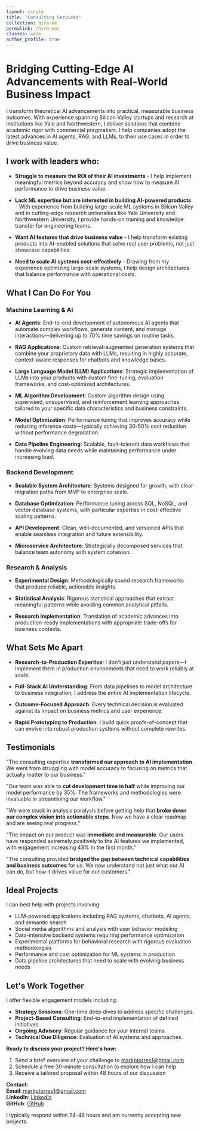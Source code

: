 ```yaml
---
layout: single
title: "Consulting Services"
collection: hire-me
permalink: /hire-me/
classes: wide
author_profile: true
---
```


# Bridging Cutting-Edge AI Advancements with Real-World Business Impact

I transform theoretical AI advancements into practical, measurable business outcomes. With experience spanning Silicon Valley startups and research at institutions like Yale and Northwestern, I deliver solutions that combine academic rigor with commercial pragmatism. I help companies adopt the latest advances in AI agents, RAG, and LLMs, to their use cases in order to drive business value.

## I work with leaders who:

* **Struggle to measure the ROI of their AI investments** - I help implement meaningful metrics beyond accuracy and show how to measure AI performance to drive business value.

* **Lack ML expertise but are interested in building AI-powered products** - With experience from building large-scale ML systems in Silicon Valley and in cutting-edge research universities like Yale University and Northwestern University, I provide hands-on training and knowledge transfer for engineering teams.

* **Want AI features that drive business value** - I help transform existing products into AI-enabled solutions that solve real user problems, not just showcase capabilities.

* **Need to scale AI systems cost-effectively** - Drawing from my experience optimizing large-scale systems, I help design architectures that balance performance with operational costs.

## What I Can Do For You

### Machine Learning & AI

* **AI Agents**: End-to-end development of autonomous AI agents that automate complex workflows, generate content, and manage interactions—delivering up to 70% time savings on routine tasks.

* **RAG Applications**: Custom retrieval-augmented generation systems that combine your proprietary data with LLMs, resulting in highly accurate, context-aware responses for chatbots and knowledge bases.

* **Large Language Model (LLM) Applications**: Strategic implementation of LLMs into your products with custom fine-tuning, evaluation frameworks, and cost-optimized architectures.

* **ML Algorithm Development**: Custom algorithm design using supervised, unsupervised, and reinforcement learning approaches tailored to your specific data characteristics and business constraints.

* **Model Optimization**: Performance tuning that improves accuracy while reducing inference costs—typically achieving 30-50% cost reduction without performance degradation.

* **Data Pipeline Engineering**: Scalable, fault-tolerant data workflows that handle evolving data needs while maintaining performance under increasing load.

### Backend Development

* **Scalable System Architecture**: Systems designed for growth, with clear migration paths from MVP to enterprise scale.

* **Database Optimization**: Performance tuning across SQL, NoSQL, and vector database systems, with particular expertise in cost-effective scaling patterns.

* **API Development**: Clean, well-documented, and versioned APIs that enable seamless integration and future extensibility.

* **Microservice Architecture**: Strategically decomposed services that balance team autonomy with system cohesion.

### Research & Analysis

* **Experimental Design**: Methodologically sound research frameworks that produce reliable, actionable insights.

* **Statistical Analysis**: Rigorous statistical approaches that extract meaningful patterns while avoiding common analytical pitfalls.

* **Research Implementation**: Translation of academic advances into production-ready implementations with appropriate trade-offs for business contexts.

## What Sets Me Apart

* **Research-to-Production Expertise**: I don't just understand papers—I implement them in production environments that need to work reliably at scale.

* **Full-Stack AI Understanding**: From data pipelines to model architecture to business integration, I address the entire AI implementation lifecycle.

* **Outcome-Focused Approach**: Every technical decision is evaluated against its impact on business metrics and user experience.

* **Rapid Prototyping to Production**: I build quick proofs-of-concept that can evolve into robust production systems without complete rewrites.

## Testimonials

"The consulting expertise **transformed our approach to AI implementation**. We went from struggling with model accuracy to focusing on metrics that actually matter to our business."

"Our team was able to **cut development time in half** while improving our model performance by 35%. The frameworks and methodologies were invaluable in streamlining our workflow."

"We were stuck in analysis paralysis before getting help that **broke down our complex vision into actionable steps**. Now we have a clear roadmap and are seeing real progress."

"The impact on our product was **immediate and measurable**. Our users have responded extremely positively to the AI features we implemented, with engagement increasing 43% in the first month."

"The consulting provided **bridged the gap between technical capabilities and business outcomes** for us. We now understand not just what our AI can do, but how it drives value for our customers."

## Ideal Projects

I can best help with projects involving:

* LLM-powered applications including RAG systems, chatbots, AI agents, and semantic search
* Social media algorithms and analysis with user behavior modeling
* Data-intensive backend systems requiring performance optimization
* Experimental platforms for behavioral research with rigorous evaluation methodologies
* Performance and cost optimization for ML systems in production
* Data pipeline architectures that need to scale with evolving business needs

## Let's Work Together

I offer flexible engagement models including:

* **Strategy Sessions**: One-time deep dives to address specific challenges.
* **Project-Based Consulting**: End-to-end implementation of defined initiatives.
* **Ongoing Advisory**: Regular guidance for your internal teams.
* **Technical Due Diligence**: Evaluation of AI systems and approaches.

**Ready to discuss your project? Here's how:**

1. Send a brief overview of your challenge to [markptorres1@gmail.com](mailto:markptorres1@gmail.com)
2. Schedule a free 30-minute consultation to explore how I can help
3. Receive a tailored proposal within 48 hours of our discussion

**Contact:**  
**Email**: [markptorres1@gmail.com](mailto:markptorres1@gmail.com)  
**LinkedIn**: [LinkedIn](https://www.linkedin.com/in/mark-torres)  
**GitHub**: [GitHub](https://github.com/mark-torres10)

I typically respond within 24-48 hours and am currently accepting new projects.
